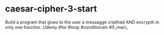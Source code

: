 # caesar-cipher-3-start
Build a program that gives to the user a messagge cripthed AND encrypth in only one function. Udemy #for #loop #conditionals #if_main_

